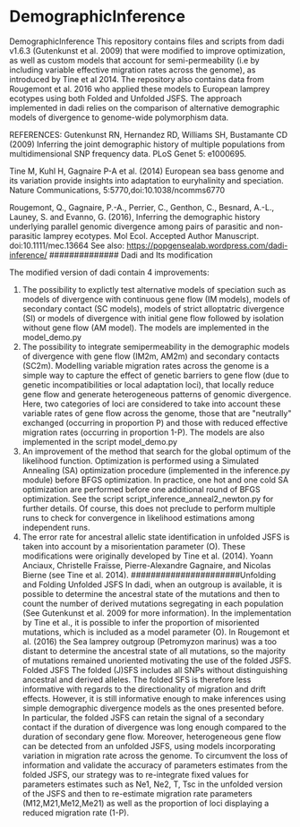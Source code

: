 # DemographicInference
DemographicInference
This repository contains files and scripts from dadi v1.6.3 (Gutenkunst et al. 2009) that were modified to improve optimization, as well as custom models that account for semi-permeability (i.e by including variable effective migration rates across the genome), as introduced by Tine et al 2014. The repository also contains data from Rougemont et al. 2016 who applied these models to European lamprey ecotypes using both Folded and Unfolded JSFS. The approach implemented in dadi relies on the comparison of alternative demographic models of divergence to genome-wide polymorphism data.

REFERENCES: 
Gutenkunst RN, Hernandez RD, Williams SH, Bustamante CD (2009) Inferring the joint demographic history of multiple populations from multidimensional SNP frequency data. PLoS Genet 5: e1000695.

Tine M, Kuhl H, Gagnaire P-A et al. (2014) European sea bass genome and its variation provide insights into adaptation to euryhalinity and speciation. Nature Communications, 5:5770,doi:10.1038/ncomms6770

Rougemont, Q., Gagnaire, P.-A., Perrier, C., Genthon, C., Besnard, A.-L., Launey, S. and Evanno, G. (2016), Inferring the demographic history underlying parallel genomic divergence among pairs of parasitic and non-parasitic lamprey ecotypes. Mol Ecol. Accepted Author Manuscript. doi:10.1111/mec.13664
See also: https://popgensealab.wordpress.com/dadi-inference/
############## Dadi and Its modification

The modified version of dadi contain 4 improvements:
1. The possibility to explictly test alternative models of speciation such as models of divergence with continuous gene flow (IM models), models of secondary contact (SC models), models of strict alloptatric divergence (SI) or models of divergence with initial gene flow followed by isolation without gene flow (AM model). The models are implemented in the model_demo.py
2. The possibility to integrate semipermeability in the demographic models of divergence with gene flow (IM2m, AM2m) and secondary contacts (SC2m). Modelling variable migration rates across the genome  is a simple way to capture the effect of genetic barriers to gene flow (due to genetic incompatibilities or local adaptation loci), that locally reduce gene flow and generate heterogeneous patterns of genomic divergence. Here, two categories of loci are considered to take into account these variable rates of gene flow across the genome, those that are "neutrally" exchanged (occurring in proportion P) and those with reduced effective migration rates (occurring in proportion 1-P). The models are also implemented in the script model_demo.py
3. An improvement of the method that search for the global optimum of the likelihood function. Optimization is performed using a Simulated Annealing (SA) optimization procedure (implemented in the inference.py module) before BFGS optimization. In practice, one hot and one cold SA optimization are performed before  one additional round of BFGS optimization. See the script script_inference_anneal2_newton.py for further details. Of course, this does not preclude to perform multiple runs to check for convergence in likelihood estimations among independent runs.
4. The error rate for ancestral allelic state identification in unfolded JSFS is taken into account by a misorientation parameter (O).
These modifications were originally developed by Tine et al. (2014). Yoann Anciaux, Christelle Fraïsse, Pierre-Alexandre Gagnaire, and Nicolas Bierne (see Tine et al. 2014).
######################Unfolding and Folding
Unfolded JSFS
In dadi, when an outgroup is available, it is possible to determine the ancestral state of the mutations and then to count the number of derived mutations segregating in each population (See Gutenkunst et al. 2009 for more information). In the implementation by Tine et al., it is possible to infer the proportion of misoriented mutations, which is included as a model parameter (O). In Rougemont et al. (2016) the Sea lamprey outgroup (Petromyzon marinus) was a too distant to determine the ancestral state of all mutations, so the majority of mutations remained unoriented motivating the use of the folded JSFS.
Folded JSFS
The folded (J)SFS includes all SNPs without distinguishing ancestral and derived alleles. The folded SFS is therefore less informative with regards to the directionality of migration and drift effects. However, it is still informative enough to make inferences using simple demographic divergence models as the ones presented before. In particular, the folded JSFS can retain the signal of a secondary contact if the duration of divergence was long enough compared to the duration of secondary gene flow. Moreover, heterogeneous gene flow can be detected from an unfolded JSFS, using models incorporating variation in migration rate across the genome.
To circumvent the loss of information and validate the accuracy of parameters estimates from the folded JSFS, our strategy was to re-integrate fixed values for parameters estimates such as Ne1, Ne2, T, Tsc in the unfolded version of the JSFS and then to re-estimate migration rate parameters (M12,M21,Me12,Me21) as well as the proportion of loci displaying a reduced migration rate (1-P). 

